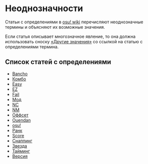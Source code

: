 # Неоднозначности

Статьи с определениями в [osu! wiki](/wiki/Main_Page) перечисляют неоднозначные термины и объясняют их возможные значения.

Если статья описывает многозначное явление, то она должна использовать сноску [«Другие значения»](/wiki/Article_styling_criteria/Formatting#другие-значения) со ссылкой на статью с определениями термина.

## Список статей с определениями

- [Bancho](Bancho)
- [Комбо](Combo)
- [Easy](Easy)
- [EZ](EZ)
- [Fail](Fail)
- [Мод](Mod)
- [NC](NC)
- [NM](NM)
- [Оффсет](Offset)
- [Ouendan](Ouendan)
- [osu!](osu!)
- [Ранк](Rank)
- [Score](Score)
- [Снаппинг](Snapping)
- [Звезда](Star)
- [Тайминг](Timing)
- [Версия](Version)
